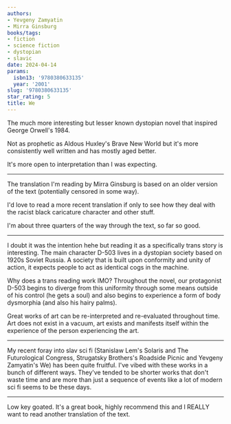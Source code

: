 ```yaml
---
authors:
- Yevgeny Zamyatin
- Mirra Ginsburg
books/tags:
- fiction
- science fiction
- dystopian
- slavic
date: 2024-04-14
params:
  isbn13: '9780380633135'
  year: '2001'
slug: '9780380633135'
star_rating: 5
title: We
---
```


The much more interesting but lesser known dystopian novel that inspired George Orwell's 1984.

Not as prophetic as Aldous Huxley's Brave New World but it's more consistently well written and has mostly aged better.

It's more open to interpretation than I was expecting.

<!--more-->

---

The translation I'm reading by Mirra Ginsburg is based on an older version of the text (potentially censored in some way).

I'd love to read a more recent translation if only to see how they deal with the racist black caricature character and other stuff.

I'm about three quarters of the way through the text, so far so good.

---

I doubt it was the intention hehe but reading it as a specifically trans story is interesting. The main character D-503 lives in a dystopian society based on 1920s Soviet Russia. A society that is built upon conformity and unity of action, it expects people to act as identical cogs in the machine.

Why does a trans reading work IMO? Throughout the novel, our protagonist D-503 begins to diverge from this uniformity through some means outside of his control (he gets a soul) and also begins to experience a form of body dysmorphia (and also his hairy palms).

Great works of art can be re-interpreted and re-evaluated throughout time. Art does not exist in a vacuum, art exists and manifests itself within the experience of the person experiencing the art.

---

My recent foray into slav sci fi (Stanislaw Lem's Solaris and The Futurological Congress, Strugatsky Brothers's Roadside Picnic and Yevgeny Zamyatin's We) has been quite fruitful. I've vibed with these works in a bunch of different ways. They've tended to be shorter works that don't waste time and are more than just a sequence of events like a lot of modern sci fi seems to be these days.

---

Low key goated. It's a great book, highly recommend this and I REALLY want to read another translation of the text.
